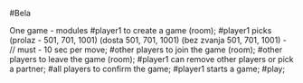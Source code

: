 #Bela

One game - modules
#player1 to create a game (room);
#player1 picks (prolaz - 501, 701, 1001) (dosta 501, 701, 1001) (bez zvanja 501, 701, 1001) - // must - 10 sec per move;
#other players to join the game (room);
#other players to leave the game (room);
#player1 can remove other players or pick a partner;
#all players to confirm the game;
#player1 starts a game;
#play;
